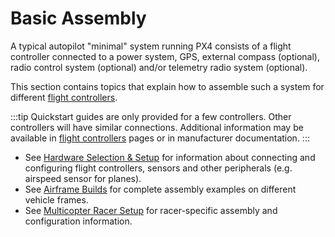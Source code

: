 # Basic Assembly

A typical autopilot "minimal" system running PX4 consists of a flight controller connected to a power system, GPS, external compass (optional), radio control system (optional) and/or telemetry radio system (optional).

This section contains topics that explain how to assemble such a system for different [flight controllers](../flight_controller/README.md).

:::tip
Quickstart guides are only provided for a few controllers.
Other controllers will have similar connections. Additional information may be available in [flight controllers](../flight_controller/README.md) pages or in manufacturer documentation.
:::

- See [Hardware Selection & Setup](../hardware/drone_parts.md) for information about connecting and configuring flight controllers, sensors and other peripherals (e.g. airspeed sensor for planes).
- See [Airframe Builds](../airframes/README.md) for complete assembly examples on different vehicle frames.
- See [Multicopter Racer Setup](../config_mc/racer_setup.md) for racer-specific assembly and configuration information.
